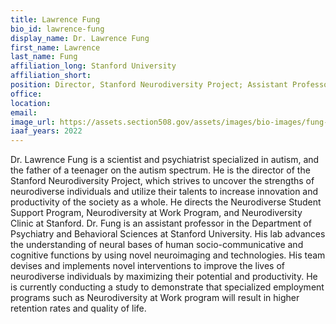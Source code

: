```yaml
---
title: Lawrence Fung
bio_id: lawrence-fung
display_name: Dr. Lawrence Fung
first_name: Lawrence
last_name: Fung
affiliation_long: Stanford University
affiliation_short: 
position: Director, Stanford Neurodiversity Project; Assistant Professor of Psychiatry and Behavioral Sciences
office: 
location: 
email: 
image_url: https://assets.section508.gov/assets/images/bio-images/fung-lawrence.png
iaaf_years: 2022
---
```

Dr. Lawrence Fung is a scientist and psychiatrist specialized in autism, and the father of a teenager on the autism spectrum. He is the director of the Stanford Neurodiversity Project, which strives to uncover the strengths of neurodiverse individuals and utilize their talents to increase innovation and productivity of the society as a whole. He directs the Neurodiverse Student Support Program, Neurodiversity at Work Program, and Neurodiversity Clinic at Stanford. Dr. Fung is an assistant professor in the Department of Psychiatry and Behavioral Sciences at Stanford University. His lab advances the understanding of neural bases of human socio-communicative and cognitive functions by using novel neuroimaging and technologies. His team devises and implements novel interventions to improve the lives of neurodiverse individuals by maximizing their potential and productivity. He is currently conducting a study to demonstrate that specialized employment programs such as Neurodiversity at Work program will result in higher retention rates and quality of life.